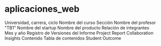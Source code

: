 # aplicaciones_web

Universidad, carrera, ciclo
Nombre del curso
Sección
Nombre del profesor
"TB1"
Nombre del startup
Nombre del producto
Relación de integrantes
Mes y año
Registro de Versiones del Informe
Project Report Collaboration Insights
Contenido
Tabla de contenidos
Student Outcome
